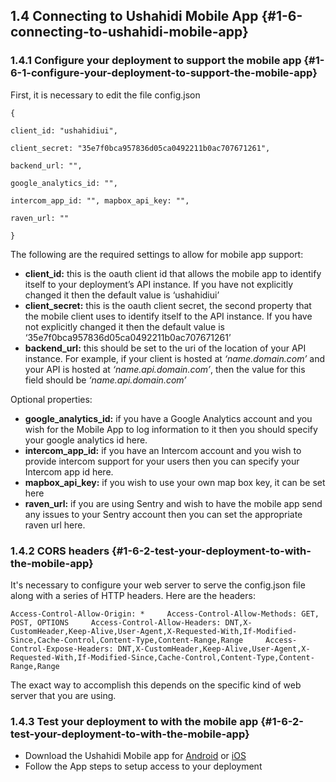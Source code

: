 ## 1.4 Connecting to Ushahidi Mobile App {#1-6-connecting-to-ushahidi-mobile-app}

### 1.4.1 Configure your deployment to support the mobile app {#1-6-1-configure-your-deployment-to-support-the-mobile-app}

First, it is necessary to edit the file config.json

`{`

`client_id: "ushahidiui",`

`client_secret: "35e7f0bca957836d05ca0492211b0ac707671261",`

`backend_url: "",`

`google_analytics_id: "",`

`intercom_app_id: "", mapbox_api_key: "",`

`raven_url: ""`

`}`

The following are the required settings to allow for mobile app support:

* **client\_id:** this is the oauth client id that allows the mobile app to identify itself to your deployment’s API instance. If you have not explicitly changed it then the default value is ‘ushahidiui’
* **client\_secret:** this is the oauth client secret, the second property that the mobile client uses to identify itself to the API instance. If you have not explicitly changed it then the default value is ‘35e7f0bca957836d05ca0492211b0ac707671261’
* **backend\_url:** this should be set to the uri of the location of your API instance. For example, if your client is hosted at _‘name.domain.com’_ and your API is hosted at _‘name.api.domain.com’_, then the value for this field should be _‘name.api.domain.com’_

Optional properties:

* **google\_analytics\_id:** if you have a Google Analytics account and you wish for the Mobile App to log information to it then you should specify your google analytics id here.
* **intercom\_app\_id:** if you have an Intercom account and you wish to provide intercom support for your users then you can specify your Intercom app id here.
* **mapbox\_api\_key:** if you wish to use your own map box key, it can be set here
* **raven\_url:** if you are using Sentry and wish to have the mobile app send any issues to your Sentry account then you can set the appropriate raven url here.

### 1.4.2 CORS headers {#1-6-2-test-your-deployment-to-with-the-mobile-app}

It's necessary to configure your web server to serve the config.json file along with a series of HTTP headers. Here are the headers:

`Access-Control-Allow-Origin: *    
Access-Control-Allow-Methods: GET, POST, OPTIONS    
Access-Control-Allow-Headers: DNT,X-CustomHeader,Keep-Alive,User-Agent,X-Requested-With,If-Modified-Since,Cache-Control,Content-Type,Content-Range,Range    
Access-Control-Expose-Headers: DNT,X-CustomHeader,Keep-Alive,User-Agent,X-Requested-With,If-Modified-Since,Cache-Control,Content-Type,Content-Range,Range`

The exact way to accomplish this depends on the specific kind of web server that you are using.

### 1.4.3 Test your deployment to with the mobile app {#1-6-2-test-your-deployment-to-with-the-mobile-app}

* Download the Ushahidi Mobile app for [Android](https://play.google.com/store/apps/details?id=com.ushahidi.mobile&hl=en) or [iOS](https://itunes.apple.com/us/app/ushahidi-mobile/id1205994516?ls=1&mt=8)
* Follow the App steps to setup access to your deployment



